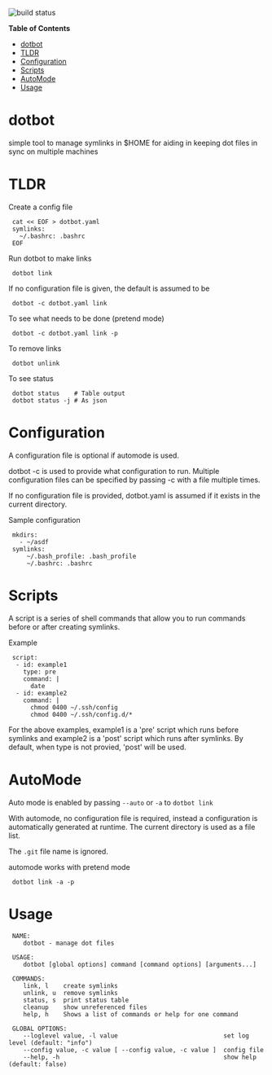 
![build status](https://github.com/sigmonsays/dotbot/actions/workflows/release.yml/badge.svg)

<!-- markdown-toc start - Don't edit this section. Run M-x markdown-toc-refresh-toc -->
**Table of Contents**

- [dotbot](#dotbot)
- [TLDR](#tldr)
- [Configuration](#configuration)
- [Scripts](#scripts)
- [AutoMode](#automode)
- [Usage](#usage)

<!-- markdown-toc end -->

# dotbot

simple tool to manage symlinks in $HOME for aiding in keeping dot files in sync on multiple
machines

# TLDR

Create a config file 

     cat << EOF > dotbot.yaml
     symlinks:
       ~/.bashrc: .bashrc
     EOF

Run dotbot to make links

     dotbot link

If no configuration file is given, the default is assumed to be
     
     dotbot -c dotbot.yaml link

To see what needs to be done (pretend mode)

     dotbot -c dotbot.yaml link -p

To remove links
     
     dotbot unlink

To see status 

     dotbot status    # Table output
     dotbot status -j # As json

# Configuration

A configuration file is optional if automode is used. 

dotbot -c is used to provide what configuration to run. Multiple configuration
files can be specified by passing -c with a file multiple times.

If no configuration file is provided, dotbot.yaml is assumed if it exists in the
current directory.

Sample configuration

     mkdirs:
       - ~/asdf
     symlinks:
         ~/.bash_profile: .bash_profile
         ~/.bashrc: .bashrc

# Scripts

A script is a series of shell commands that allow you to run commands
before or after creating symlinks.

Example

     script:
      - id: example1
        type: pre
        command: |
          date
      - id: example2
        command: |
          chmod 0400 ~/.ssh/config
          chmod 0400 ~/.ssh/config.d/*

For the above examples, example1 is a 'pre' script which runs before
symlinks and example2 is a 'post' script which runs after symlinks.
By default, when type is not provied, 'post' will be used.

# AutoMode

Auto mode is enabled by passing `--auto` or `-a` to `dotbot link`

With automode, no configuration file is required, instead a configuration is automatically generated at runtime. The current directory is used as a file list. 

The `.git` file name is ignored.

automode works with pretend mode

     dotbot link -a -p

# Usage

     NAME:
        dotbot - manage dot files
     
     USAGE:
        dotbot [global options] command [command options] [arguments...]
     
     COMMANDS:
        link, l    create symlinks
        unlink, u  remove symlinks
        status, s  print status table
        cleanup    show unreferenced files
        help, h    Shows a list of commands or help for one command
     
     GLOBAL OPTIONS:
        --loglevel value, -l value                             set log level (default: "info")
        --config value, -c value [ --config value, -c value ]  config file
        --help, -h                                             show help (default: false)
     
